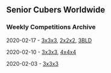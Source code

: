## Senior Cubers Worldwide
### Weekly Competitions Archive
2020-02-17 - [3x3x3](2020-02-17/3x3x3.md), [2x2x2](2020-02-17/2x2x2.md), [3BLD](2020-02-17/3BLD.md)

2020-02-10 - [3x3x3](2020-02-10/3x3x3.md), [4x4x4](2020-02-10/4x4x4.md)

2020-02-03 - [3x3x3](2020-02-03/3x3x3.md)


